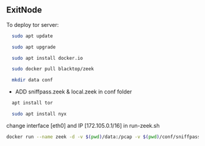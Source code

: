 
## ExitNode

To deploy tor server:

```bash
  sudo apt update
```

```bash
  sudo apt upgrade
```
```bash
  sudo apt install docker.io
```
```bash
  sudo docker pull blacktop/zeek
```
```bash
  mkdir data conf
```
- ADD sniffpass.zeek & local.zeek in conf folder
```bash
  apt install tor
```
```bash
  sudo apt install nyx
```
change interface [eth0] and IP [172.105.0.1/16] in run-zeek.sh 
```bash
docker run --name zeek -d -v $(pwd)/data:/pcap -v $(pwd)/conf/sniffpass.zeek:/usr/local/zeek/share/zeek/myscripts/sniffpass.zeek -v $(pwd)/conf/local.zeek:/usr/local/zeek/share/zeek/site/local.zeek --net host blacktop/zeek -C -i eth0 local "Site::local_nets += { 172.105.0.1/16 }"
```
